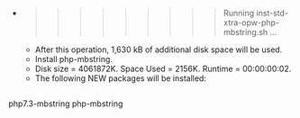 * >>>>>>>>> Running inst-std-xtra-opw-php-mbstring.sh ...
  * After this operation, 1,630 kB of additional disk space will be used.
  * Install php-mbstring.
  * Disk size = 4061872K. Space Used = 2156K. Runtime = 00:00:00:02.
  * The following NEW packages will be installed:
  ```bash
php7.3-mbstring php-mbstring
  ```
